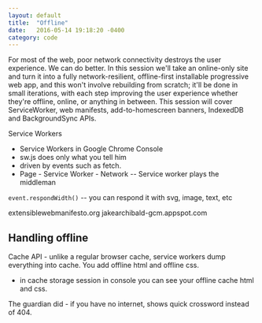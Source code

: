 ```yaml
---
layout: default
title:  "Offline"
date:   2016-05-14 19:18:20 -0400
category: code
---
```


For most of the web, poor network connectivity destroys the user experience. We can do better. In this session we'll take an online-only site and turn it into a fully network-resilient, offline-first installable progressive web app, and this won't involve rebuilding from scratch; it'll be done in small iterations, with each step improving the user experience whether they're offline, online, or anything in between. This session will cover ServiceWorker, web manifests, add-to-homescreen banners, IndexedDB and BackgroundSync APIs.

Service Workers
- Service Workers in Google Chrome Console
- sw.js does only what you tell him
- driven by events such as fetch.
- Page - Service Worker - Network
-- Service worker plays the middleman

```event.respondWidth()```
-- you can respond it with svg, image, text, etc

extensiblewebmanifesto.org
jakearchibald-gcm.appspot.com

## Handling offline
Cache API - unlike a regular browser cache, service workers dump everything into cache. You add offline html and offline css.
- in cache storage session in console you can see your offline cache html and css.

The guardian did - if you have no internet, shows quick crossword instead of 404. 
